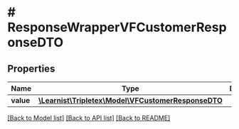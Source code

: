 # # ResponseWrapperVFCustomerResponseDTO

## Properties

Name | Type | Description | Notes
------------ | ------------- | ------------- | -------------
**value** | [**\Learnist\Tripletex\Model\VFCustomerResponseDTO**](VFCustomerResponseDTO.md) |  | [optional]

[[Back to Model list]](../../README.md#models) [[Back to API list]](../../README.md#endpoints) [[Back to README]](../../README.md)
